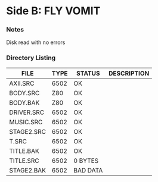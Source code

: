 # Side B: FLY VOMIT

### Notes

Disk read with no errors

### Directory Listing

| FILE         | TYPE | STATUS   | DESCRIPTION |
|--------------|------|----------|---|
| AXII.SRC     | 6502 | OK       |
| BODY.SRC     | Z80  | OK       |
| BODY.BAK     | Z80  | OK       |
| DRIVER.SRC   | 6502 | OK       |
| MUSIC.SRC    | 6502 | OK       |
| STAGE2.SRC   | 6502 | OK       |
| T.SRC        | 6502 | OK       |
| TITLE.BAK    | 6502 | OK       |
| TITLE.SRC    | 6502 | 0 BYTES  |
| STAGE2.BAK   | 6502 | BAD DATA |
